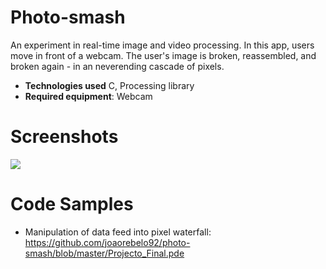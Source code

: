 # Photo-smash


An experiment in real-time image and video processing.  In this app, users move in front of a webcam.  The user's image is broken, reassembled, and broken again - in an neverending cascade of pixels. 

* **Technologies used** C, Processing library
* **Required equipment**: Webcam

# Screenshots
![](screenshots/video.gif)

# Code Samples

* Manipulation of data feed into pixel waterfall: https://github.com/joaorebelo92/photo-smash/blob/master/Projecto_Final.pde

